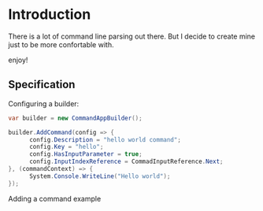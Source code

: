 # Introduction

There is a lot of command line parsing out there. But I decide to create mine just to be more confortable with.

enjoy!

## Specification

Configuring a builder:
```csharp
var builder = new CommandAppBuilder();

builder.AddCommand(config => {
      config.Description = "hello world command";
      config.Key = "hello";
      config.HasInputParameter = true;
      config.InputIndexReference = CommadInputReference.Next;
}, (commandContext) => {
      System.Console.WriteLine("Hello world");
});

```

Adding a command example


```csharp

```

